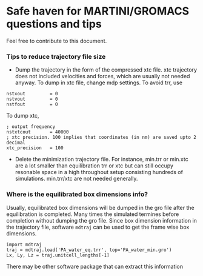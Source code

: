 # Safe haven for MARTINI/GROMACS questions and tips
Feel free to contribute to this document.

### Tips to reduce trajectory file size
- Dump the trajectory in the form of the compressed xtc file. xtc trajectory does not included velocities and forces, which are usually not needed anyway.
To dump in xtc file, change mdp settings. 
To avoid trr, use 
```
nstxout         = 0
nstvout         = 0
nstfout         = 0
```
To dump xtc,
```
; output frequency
nstxtcout       = 40000 
; xtc precision. 100 implies that coordinates (in nm) are saved upto 2 decimal 
xtc_precision   = 100 
```

- Delete the minimization trajectory file. For instance, min.trr or min.xtc 
are a lot smaller than equilibration trr or xtc but can still occupy resonable space in a high throughout setup consisting hundreds of simulations. min.trr/xtc are not needed generally.


### Where is the equilibrated box dimensions info?
Usually, equilibrated box dimensions will be dumped in the gro file after the equilibration is completed. Many times the simulated termines before completion without dumping the gro file. Since box dimension information in the trajectory file, software `mdtraj` can be used to get the frame wise box dimensions. 
```
import mdtraj
traj = mdtraj.load('PA_water_eq.trr', top='PA_water_min.gro')
Lx, Ly, Lz = traj.unitcell_lengths[-1]
```
There may be other software package that can extract this information